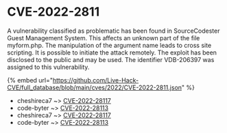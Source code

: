 # CVE-2022-2811

A vulnerability classified as problematic has been found in SourceCodester Guest Management System. This affects an unknown part of the file myform.php. The manipulation of the argument name leads to cross site scripting. It is possible to initiate the attack remotely. The exploit has been disclosed to the public and may be used. The identifier VDB-206397 was assigned to this vulnerability.

{% embed url="https://github.com/Live-Hack-CVE/full_database/blob/main/cves/2022/CVE-2022-2811.json" %}


* cheshireca7 ~> [CVE-2022-28117](https://www.alice-snow.ru/2022/database/cve-2022-2811/cve-2022-28117-cheshireca7)
* code-byter ~> [CVE-2022-28113](https://www.alice-snow.ru/2022/database/cve-2022-2811/cve-2022-28113-code-byter)
* cheshireca7 ~> [CVE-2022-28117](https://www.alice-snow.ru/2022/database/cve-2022-2811/cve-2022-28117-cheshireca7)
* code-byter ~> [CVE-2022-28113](https://www.alice-snow.ru/2022/database/cve-2022-2811/cve-2022-28113-code-byter)
